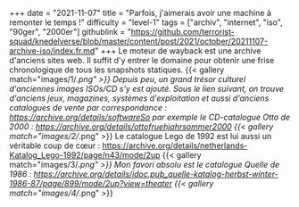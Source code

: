 +++
date = "2021-11-07"
title = "Parfois, j'aimerais avoir une machine à remonter le temps !"
difficulty = "level-1"
tags = ["archiv", "internet", "iso", "90ger", "2000er"]
githublink = "https://github.com/terrorist-squad/knedelverse/blob/master/content/post/2021/october/20211107-archive-iso/index.fr.md"
+++
Le moteur de wayback est une archive d'anciens sites web. Il suffit d'y entrer le domaine pour obtenir une frise chronologique de tous les snapshots statiques.
{{< gallery match="images/1/*.png" >}}
Depuis peu, un grand trésor culturel d'anciennes images ISOs/CD s'y est ajouté. Sous le lien suivant, on trouve d'anciens jeux, magazines, systèmes d'exploitation et aussi d'anciens catalogues de vente par correspondance : https://archive.org/details/softwareSo par exemple le CD-catalogue Otto de 2000 : https://archive.org/details/ottofruehjahrsommer2000
{{< gallery match="images/2/*.png" >}}
Le catalogue Lego de 1992 est lui aussi un véritable coup de cœur : https://archive.org/details/netherlands-Katalog_Lego-1992/page/n43/mode/2up
{{< gallery match="images/3/*.png" >}}
Mon favori absolu est le catalogue Quelle de 1986 : https://archive.org/details/idoc.pub_quelle-katalog-herbst-winter-1986-87/page/899/mode/2up?view=theater
{{< gallery match="images/4/*.png" >}}